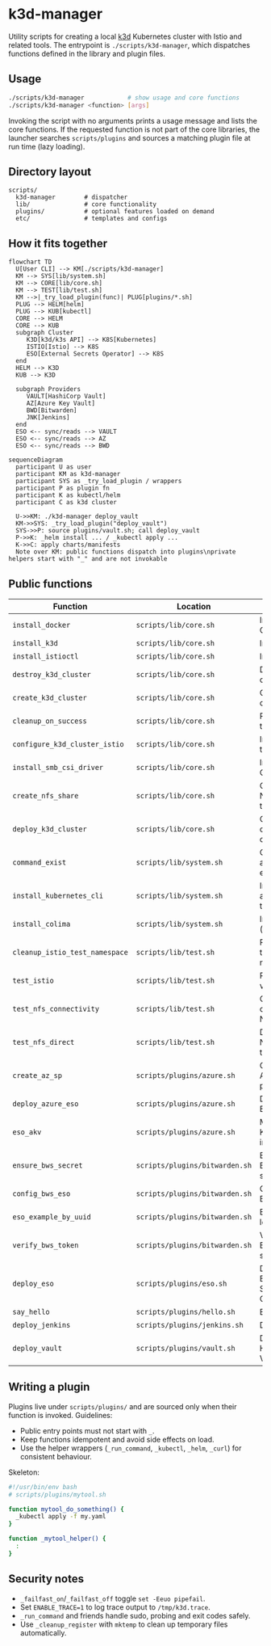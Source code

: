 # k3d-manager

Utility scripts for creating a local [k3d](https://k3d.io/) Kubernetes cluster with Istio and related tools.  The entrypoint is `./scripts/k3d-manager`, which dispatches functions defined in the library and plugin files.

## Usage

```bash
./scripts/k3d-manager            # show usage and core functions
./scripts/k3d-manager <function> [args]
```

Invoking the script with no arguments prints a usage message and lists the core functions.  If the requested function is not part of the core libraries, the launcher searches `scripts/plugins` and sources a matching plugin file at run time (lazy loading).

## Directory layout

```
scripts/
  k3d-manager        # dispatcher
  lib/               # core functionality
  plugins/           # optional features loaded on demand
  etc/               # templates and configs
```

## How it fits together

```mermaid
flowchart TD
  U[User CLI] --> KM[./scripts/k3d-manager]
  KM --> SYS[lib/system.sh]
  KM --> CORE[lib/core.sh]
  KM --> TEST[lib/test.sh]
  KM -->|_try_load_plugin(func)| PLUG[plugins/*.sh]
  PLUG --> HELM[helm]
  PLUG --> KUB[kubectl]
  CORE --> HELM
  CORE --> KUB
  subgraph Cluster
     K3D[k3d/k3s API] --> K8S[Kubernetes]
     ISTIO[Istio] --> K8S
     ESO[External Secrets Operator] --> K8S
  end
  HELM --> K3D
  KUB --> K3D

  subgraph Providers
     VAULT[HashiCorp Vault]
     AZ[Azure Key Vault]
     BWD[Bitwarden]
     JNK[Jenkins]
  end
  ESO <-- sync/reads --> VAULT
  ESO <-- sync/reads --> AZ
  ESO <-- sync/reads --> BWD
```

```mermaid
sequenceDiagram
  participant U as user
  participant KM as k3d-manager
  participant SYS as _try_load_plugin / wrappers
  participant P as plugin fn
  participant K as kubectl/helm
  participant C as k3d cluster

  U->>KM: ./k3d-manager deploy_vault
  KM->>SYS: _try_load_plugin("deploy_vault")
  SYS->>P: source plugins/vault.sh; call deploy_vault
  P->>K: _helm install ... / _kubectl apply ...
  K->>C: apply charts/manifests
  Note over KM: public functions dispatch into plugins\nprivate helpers start with "_" and are not invokable
```

## Public functions

| Function | Location | Description |
| --- | --- | --- |
| `install_docker` | `scripts/lib/core.sh` | Install Docker CLI |
| `install_k3d` | `scripts/lib/core.sh` | Install k3d |
| `install_istioctl` | `scripts/lib/core.sh` | Install Istio CLI |
| `destroy_k3d_cluster` | `scripts/lib/core.sh` | Delete a k3d cluster |
| `create_k3d_cluster` | `scripts/lib/core.sh` | Create a k3d cluster |
| `cleanup_on_success` | `scripts/lib/core.sh` | Remove temporary files |
| `configure_k3d_cluster_istio` | `scripts/lib/core.sh` | Install Istio into the cluster |
| `install_smb_csi_driver` | `scripts/lib/core.sh` | Install the SMB CSI driver |
| `create_nfs_share` | `scripts/lib/core.sh` | Configure an NFS export on the host |
| `deploy_k3d_cluster` | `scripts/lib/core.sh` | Create and configure a cluster |
| `command_exist` | `scripts/lib/system.sh` | Check whether a command exists |
| `install_kubernetes_cli` | `scripts/lib/system.sh` | Install kubectl and related tools |
| `install_colima` | `scripts/lib/system.sh` | Install Colima (macOS) |
| `cleanup_istio_test_namespace` | `scripts/lib/test.sh` | Remove Istio test namespace |
| `test_istio` | `scripts/lib/test.sh` | Run Istio validation tests |
| `test_nfs_connectivity` | `scripts/lib/test.sh` | Check network connectivity to NFS |
| `test_nfs_direct` | `scripts/lib/test.sh` | Directly mount NFS for troubleshooting |
| `create_az_sp` | `scripts/plugins/azure.sh` | Create an Azure service principal |
| `deploy_azure_eso` | `scripts/plugins/azure.sh` | Deploy Azure ESO resources |
| `eso_akv` | `scripts/plugins/azure.sh` | Manage Azure Key Vault ESO integration |
| `ensure_bws_secret` | `scripts/plugins/bitwarden.sh` | Ensure Bitwarden secret exists |
| `config_bws_eso` | `scripts/plugins/bitwarden.sh` | Configure Bitwarden ESO |
| `eso_example_by_uuid` | `scripts/plugins/bitwarden.sh` | Example ESO lookup by UUID |
| `verify_bws_token` | `scripts/plugins/bitwarden.sh` | Verify Bitwarden session token |
| `deploy_eso` | `scripts/plugins/eso.sh` | Deploy External Secrets Operator |
| `say_hello` | `scripts/plugins/hello.sh` | Example plugin |
| `deploy_jenkins` | `scripts/plugins/jenkins.sh` | Deploy Jenkins |
| `deploy_vault` | `scripts/plugins/vault.sh` | Deploy HashiCorp Vault |

## Writing a plugin

Plugins live under `scripts/plugins/` and are sourced only when their function is invoked. Guidelines:

* Public entry points must not start with `_`.
* Keep functions idempotent and avoid side effects on load.
* Use the helper wrappers (`_run_command`, `_kubectl`, `_helm`, `_curl`) for consistent behaviour.

Skeleton:

```bash
#!/usr/bin/env bash
# scripts/plugins/mytool.sh

function mytool_do_something() {
  _kubectl apply -f my.yaml
}

function _mytool_helper() {
  :
}
```

## Security notes

* `_failfast_on`/`_failfast_off` toggle `set -Eeuo pipefail`.
* Set `ENABLE_TRACE=1` to log trace output to `/tmp/k3d.trace`.
* `_run_command` and friends handle sudo, probing and exit codes safely.
* Use `_cleanup_register` with `mktemp` to clean up temporary files automatically.

